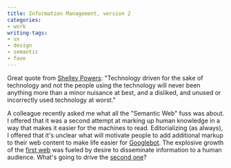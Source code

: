 ```yaml
---
title: Information Management, version 2
categories:
- work
writing-tags:
- ux
- design
- semantic
- fave
---
```


Great quote from [Shelley Powers][1]: "Technology driven for the sake of technology and not the people using the technology will never been anything more than a minor nuisance at best, and a disliked, and unused or incorrectly used technology at worst."

   [1]: http://weblog.burningbird.net/fires/001544.htm

A colleague recently asked me what all the "Semantic Web" fuss was about.  I offered that it was a second attempt at marking up human knowledge in a way that makes it easier for the machines to read.  Editorializing (as always), I offered that it's unclear what will motivate people to add additional markup to their web content to make life easier for [Googlebot][2].  The explosive growth of the [first
web][3] was fueled by desire to disseminate information to a human audience.  What's going to drive the [second one][4]?

   [2]: http://www.google.com/bot.html
   [3]: http://www.w3.org/History/1989/proposal.html
   [4]: http://www.w3.org/2001/sw/
